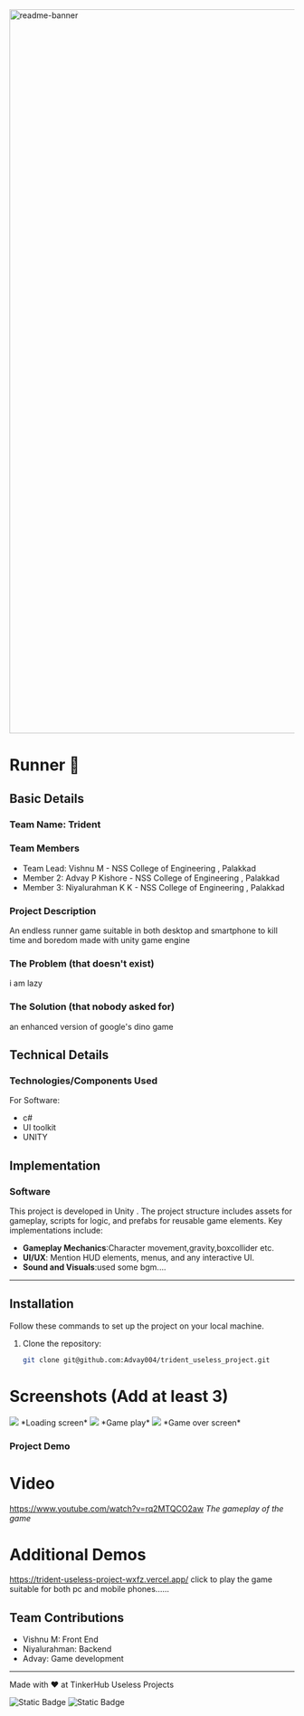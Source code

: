 <img width="1280" alt="readme-banner" src="https://github.com/user-attachments/assets/35332e92-44cb-425b-9dff-27bcf1023c6c">

# Runner 🎯


## Basic Details
### Team Name: Trident


### Team Members
- Team Lead: Vishnu M - NSS College of Engineering , Palakkad
- Member 2: Advay P Kishore - NSS College of Engineering , Palakkad
- Member 3: Niyalurahman K K - NSS College of Engineering , Palakkad


### Project Description
  An endless runner game suitable in both desktop and smartphone to kill time and boredom made with unity game engine

### The Problem (that doesn't exist)
i am lazy

### The Solution (that nobody asked for)
an enhanced version of google's dino game

## Technical Details
### Technologies/Components Used
For Software:
- c#
- UI toolkit
- UNITY




## Implementation

### Software
This project is developed in Unity . The project structure includes assets for gameplay, scripts for logic, and prefabs for reusable game elements. Key implementations include:

- **Gameplay Mechanics**:Character movement,gravity,boxcollider etc.
- **UI/UX**: Mention HUD elements, menus, and any interactive UI.
- **Sound and Visuals**:used some bgm....
---

## Installation

Follow these commands to set up the project on your local machine.

1. Clone the repository:
   ```bash
   git clone git@github.com:Advay004/trident_useless_project.git


# Screenshots (Add at least 3)
<img src="images/load.png">
*Loading screen*

<img src="images/game.png">
*Game play*

<img src="images/gameover.png">
*Game over screen*


### Project Demo
# Video
https://www.youtube.com/watch?v=rq2MTQCO2aw
*The gameplay of the game*

# Additional Demos
https://trident-useless-project-wxfz.vercel.app/ click to play the game suitable for both pc and mobile phones......

## Team Contributions
- Vishnu M: Front End
- Niyalurahman: Backend
- Advay: Game development

---
Made with ❤️ at TinkerHub Useless Projects 

![Static Badge](https://img.shields.io/badge/TinkerHub-24?color=%23000000&link=https%3A%2F%2Fwww.tinkerhub.org%2F)
![Static Badge](https://img.shields.io/badge/UselessProject--24-24?link=https%3A%2F%2Fwww.tinkerhub.org%2Fevents%2FQ2Q1TQKX6Q%2FUseless%2520Projects)



